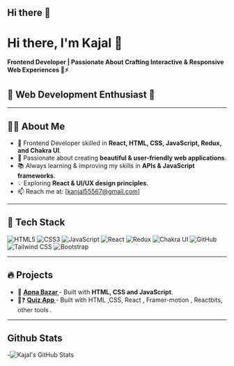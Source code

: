 ## Hi there 👋

# Hi there, I'm Kajal 👋

**Frontend Developer | Passionate About Crafting Interactive & Responsive Web Experiences 🚀⚡**

## 🚀 Web Development Enthusiast 🚀

---

## 🧑‍💻 About Me
- 🎯 Frontend Developer skilled in **React, HTML, CSS, JavaScript, Redux, and Chakra UI**.
- 🎨 Passionate about creating **beautiful & user-friendly web applications**.
- 📚 Always learning & improving my skills in **APIs & JavaScript frameworks**.
- 💡 Exploring **React & UI/UX design principles**.
- 📫 Reach me at: [kanjal55567@gmail.com]

---

## 🚀 Tech Stack

![HTML5](https://img.shields.io/badge/HTML5-E34F26?style=for-the-badge&logo=html5&logoColor=white)
![CSS3](https://img.shields.io/badge/CSS3-1572B6?style=for-the-badge&logo=css3&logoColor=white)
![JavaScript](https://img.shields.io/badge/JavaScript-F7DF1E?style=for-the-badge&logo=javascript&logoColor=black)
![React](https://img.shields.io/badge/React-61DAFB?style=for-the-badge&logo=react&logoColor=black)
![Redux](https://img.shields.io/badge/Redux-764ABC?style=for-the-badge&logo=redux&logoColor=white)
![Chakra UI](https://img.shields.io/badge/Chakra%20UI-319795?style=for-the-badge&logo=chakra-ui&logoColor=white)
![GitHub](https://img.shields.io/badge/GitHub-181717?style=for-the-badge&logo=github&logoColor=white) 
![Tailwind CSS](https://img.shields.io/badge/Tailwind_CSS-38B2AC?style=for-the-badge&logo=tailwind-css&logoColor=white)
![Bootstrap](https://img.shields.io/badge/Bootstrap-7952B3?style=for-the-badge&logo=bootstrap&logoColor=white)

---

## 🔥 Projects
- 🚀 **[Apna Bazar ](https://kajaltiwari892.github.io/Apna-Bazar/)** - Built with **HTML, CSS and  JavaScript**.
- 🤔❓ **[Quiz App ](https://quiz-ckp4k9lw0-kajal-tiwaris-projects.vercel.app/)** - Built with HTML ,CSS, React , Framer-motion , Reactbits, other tools .
---

## Github Stats
-![Kajal's GitHub Stats](https://github-readme-stats.vercel.app/api?username=Kajaltiwari892&show_icons=true&theme=dark) 



